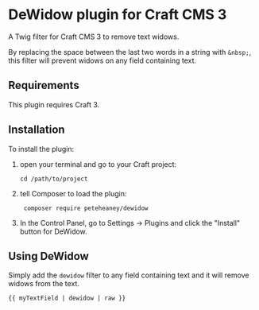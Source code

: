 # DeWidow plugin for Craft CMS 3

A Twig filter for Craft CMS 3 to remove text widows.

By replacing the space between the last two words in a string with `&nbsp;`, this filter will prevent widows on any field containing text.

## Requirements

This plugin requires Craft 3.

## Installation

To install the plugin:

1. open your terminal and go to your Craft project:

   `cd /path/to/project`

2. tell Composer to load the plugin:

   ```
    composer require peteheaney/dewidow
   ```

3. In the Control Panel, go to Settings → Plugins and click the "Install" button for DeWidow.

## Using DeWidow

Simply add the `dewidow` filter to any field containing text and it will remove widows from the text.

```twig
{{ myTextField | dewidow | raw }}
```
